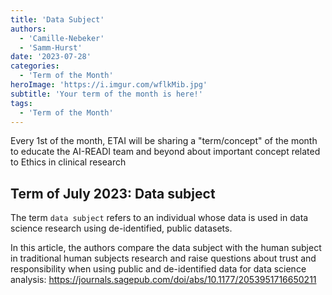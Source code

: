 ```yaml
---
title: 'Data Subject'
authors:
  - 'Camille-Nebeker'
  - 'Samm-Hurst'
date: '2023-07-28'
categories:
  - 'Term of the Month'
heroImage: 'https://i.imgur.com/wflkMib.jpg'
subtitle: 'Your term of the month is here!'
tags:
  - 'Term of the Month'
---
```


Every 1st of the month, ETAI will be sharing a "term/concept" of the month to educate the AI-READI team and beyond about important concept related to Ethics in clinical research

## Term of July 2023: Data subject

The term `data subject` refers to an individual whose data is used in data science research using de-identified, public datasets.

In this article, the authors compare the data subject with the human subject in traditional human subjects research and raise questions about trust and responsibility when using public and de-identified data for data science analysis: <https://journals.sagepub.com/doi/abs/10.1177/2053951716650211>
